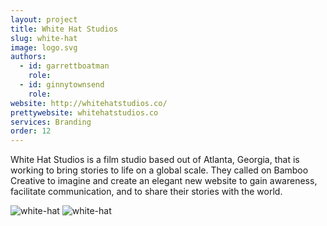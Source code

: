 ```yaml
---
layout: project
title: White Hat Studios
slug: white-hat
image: logo.svg 
authors:
  - id: garrettboatman
    role: 
  - id: ginnytownsend
    role: 
website: http://whitehatstudios.co/
prettywebsite: whitehatstudios.co
services: Branding
order: 12
---
```


White Hat Studios is a film studio based out of Atlanta, Georgia, that is working to bring stories to life on a global scale. They called on Bamboo Creative to imagine and create an elegant new website to gain awareness, facilitate communication, and to share their stories with the world.

![white-hat](/images/client-assets/{{page.slug}}/01.jpg)
![white-hat](/images/client-assets/{{page.slug}}/02.jpg)